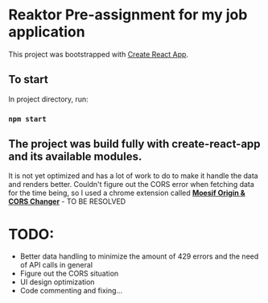 # Reaktor Pre-assignment for my job application

This project was bootstrapped with [Create React App](https://github.com/facebook/create-react-app).

## To start


In project directory, run:

### `npm start`

## The project was build fully with create-react-app and its available modules.

It is not yet optimized and has a lot of work to do to make it handle the data and renders better.
Couldn't figure out the CORS error when fetching data for the time being, so I used a chrome extension called **[Moesif Origin & CORS Changer](https://chrome.google.com/webstore/detail/moesif-origin-cors-change/digfbfaphojjndkpccljibejjbppifbc)** - TO BE RESOLVED  

# TODO:

- Better data handling to minimize the amount of 429 errors and the need of API calls in general
- Figure out the CORS situation
- UI design optimization
- Code commenting and fixing...

